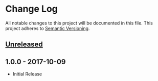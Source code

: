 # Change Log

All notable changes to this project will be documented in this file.
This project adheres to [Semantic Versioning](http://semver.org/).

## [Unreleased]

## 1.0.0 - 2017-10-09

* Initial Release

[Unreleased]: https://github.com/civisanalytics/mistral_client/compare/v1.0.0...HEAD

